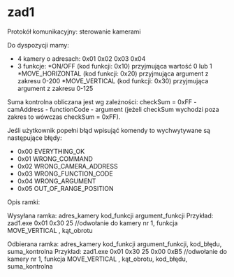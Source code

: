 # zad1


Protokół komunikacyjny: sterowanie kamerami

Do dyspozycji mamy:
- 4 kamery o adresach: 0x01 0x02 0x03 0x04
- 3 funkcje:
  *ON/OFF (kod funkcji: 0x10) przyjmująca wartość 0 lub 1
  *MOVE_HORIZONTAL (kod funkcji: 0x20) przyjmująca argument z zakresu 0-200
  *MOVE_VERTICAL (kod funkcji: 0x30) przyjmująca argument z zakresu 0-125

Suma kontrolna obliczana jest wg zależności: checkSum = 0xFF - camAddress - functionCode - argument
(jeżeli checkSum wychodzi poza zakres to wówczas checkSum = 0xFF).

Jeśli użytkownik popełni błąd wpisująć komendy to wychwytywane są następujące błędy:
- 0x00	EVERYTHING_OK
- 0x01	WRONG_COMMAND
- 0x02	WRONG_CAMERA_ADDRESS
- 0x03	WRONG_FUNCTION_CODE
- 0x04	WRONG_ARGUMENT
- 0x05    OUT_OF_RANGE_POSITION

Opis ramki:

Wysyłana ramka: adres_kamery kod_funkcji argument_funkcji
Przykład: zad1.exe 0x01 0x30 25 
          //odwołanie do kamery nr 1, funkcja MOVE_VERTICAL , kąt_obrotu


Odbierana ramka: adres_kamery kod_funkcji argument_funkcji, kod_błędu, suma_kontrolna
Przykład: zad1.exe 0x01 0x30 25 0x00 0xB5 
          //odwołanie do kamery nr 1, funkcja MOVE_VERTICAL , kąt_obrotu, kod_błędu, suma_kontrolna
